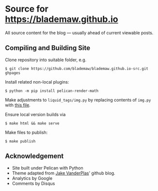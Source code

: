 # Source for https://blademaw.github.io
All source content for the blog — usually ahead of current viewable posts.

## Compiling and Building Site
Clone repository into suitable folder, e.g.
```
$ git clone https://github.com/blademaw/blademaw.github.io-src.git ghpages
```

Install related non-local plugins:

```
$ python -m pip install pelican-render-math
```

Make adjustments to `liquid_tags/img.py` by replacing contents of `img.py` with [this file](https://blademaw.github.io/features/code/img_ex.py).

Ensure local version builds via
``` 
$ make html && make serve 
```

Make files to publish:
``` 
$ make publish
 ````

## Acknowledgement

- Site built under Pelican with Python
- Theme adapted from [Jake VanderPlas](https://github.com/jakevdp/jakevdp.github.io-source)' github blog.
- Analytics by Google
- Comments by Disqus
